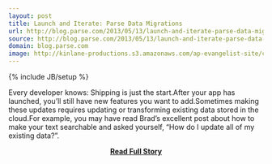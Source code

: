 ```yaml
---
layout: post
title: Launch and Iterate: Parse Data Migrations
url: http://blog.parse.com/2013/05/13/launch-and-iterate-parse-data-migrations/
source: http://blog.parse.com/2013/05/13/launch-and-iterate-parse-data-migrations/
domain: blog.parse.com
image: http://kinlane-productions.s3.amazonaws.com/ap-evangelist-site/curated/screenshots/8718_blog_parse_com.png
---
```

{% include JB/setup %}<p>Every developer knows: Shipping is just the start.After your app has launched, you’ll still have new features you want to add.Sometimes making these updates requires updating or transforming existing data stored in the cloud.For example, you may have read Brad’s excellent post about how to make your text searchable and asked yourself, “How do I update all of my existing data?”.</p>
<center><p><a href="http://blog.parse.com/2013/05/13/launch-and-iterate-parse-data-migrations/" style='padding:25px; font-sze:18px; font-weight: bold;'>Read Full Story</a></p></center>
